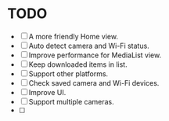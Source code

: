 # TODO

- [ ] A more friendly Home view.
- [ ] Auto detect camera and Wi-Fi status.
- [ ] Improve performance for MediaList view.
- [ ] Keep downloaded items in list.
- [ ] Support other platforms.
- [ ] Check saved camera and Wi-Fi devices.
- [ ] Improve UI.
- [ ] Support multiple cameras.
- [ ] 